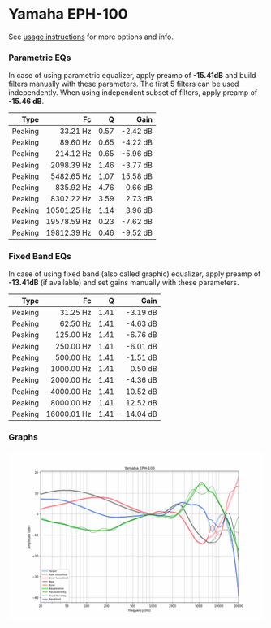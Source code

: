 # Yamaha EPH-100
See [usage instructions](https://github.com/jaakkopasanen/AutoEq#usage) for more options and info.

### Parametric EQs
In case of using parametric equalizer, apply preamp of **-15.41dB** and build filters manually
with these parameters. The first 5 filters can be used independently.
When using independent subset of filters, apply preamp of **-15.46 dB**.

| Type    | Fc          |    Q | Gain     |
|--------:|------------:|-----:|---------:|
| Peaking | 33.21 Hz    | 0.57 | -2.42 dB |
| Peaking | 89.60 Hz    | 0.65 | -4.22 dB |
| Peaking | 214.12 Hz   | 0.65 | -5.96 dB |
| Peaking | 2098.39 Hz  | 1.46 | -3.77 dB |
| Peaking | 5482.65 Hz  | 1.07 | 15.58 dB |
| Peaking | 835.92 Hz   | 4.76 | 0.66 dB  |
| Peaking | 8302.22 Hz  | 3.59 | 2.73 dB  |
| Peaking | 10501.25 Hz | 1.14 | 3.96 dB  |
| Peaking | 19578.59 Hz | 0.23 | -7.62 dB |
| Peaking | 19812.39 Hz | 0.46 | -9.52 dB |

### Fixed Band EQs
In case of using fixed band (also called graphic) equalizer, apply preamp of **-13.41dB**
(if available) and set gains manually with these parameters.

| Type    | Fc          |    Q | Gain      |
|--------:|------------:|-----:|----------:|
| Peaking | 31.25 Hz    | 1.41 | -3.19 dB  |
| Peaking | 62.50 Hz    | 1.41 | -4.63 dB  |
| Peaking | 125.00 Hz   | 1.41 | -6.76 dB  |
| Peaking | 250.00 Hz   | 1.41 | -6.01 dB  |
| Peaking | 500.00 Hz   | 1.41 | -1.51 dB  |
| Peaking | 1000.00 Hz  | 1.41 | 0.50 dB   |
| Peaking | 2000.00 Hz  | 1.41 | -4.36 dB  |
| Peaking | 4000.00 Hz  | 1.41 | 10.52 dB  |
| Peaking | 8000.00 Hz  | 1.41 | 12.52 dB  |
| Peaking | 16000.01 Hz | 1.41 | -14.04 dB |

### Graphs
![](./Yamaha%20EPH-100.png)